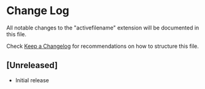 # Change Log

All notable changes to the "activefilename" extension will be documented in this file.

Check [Keep a Changelog](http://keepachangelog.com/) for recommendations on how to structure this file.

## [Unreleased]

- Initial release